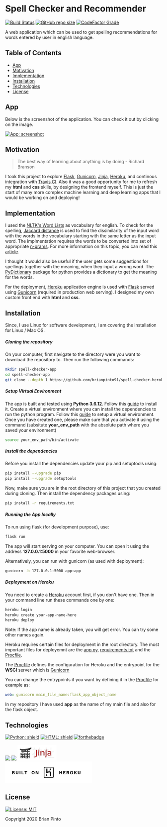 # Spell Checker and Recommender

[![Build Status](https://travis-ci.com/brianpinto91/spell-checker-heroku-app.svg?branch=main)](https://travis-ci.com/brianpinto91/spell-checker-heroku-app)
[![GitHub repo size](https://img.shields.io/github/repo-size/brianpinto91/spell-checker-heroku-app?logo=GitHub)]()
[![CodeFactor Grade](https://img.shields.io/codefactor/grade/github/brianpinto91/spell-checker-heroku-app/main)](https://www.codefactor.io/repository/github/brianpinto91/spell-checker-heroku-app)

A web application which can be used to get spelling recommendations for words entered by user in english language.

## Table of Contents
* [App](#app)
* [Motivation](#motivation)
* [Implementation](#implementation)
* [Installation](#installation)
* [Technologies](#technologies)
* [License](#license)

## App

Below is the screenshot of the application. You can check it out by clicking on the image.

[![App: screenshot](https://imgur.com/qP4ZRpB.jpg)](https://spell-checker-eng.herokuapp.com/)

## Motivation

>The best way of learning about anything is by doing - Richard Branson

I took this project to explore [Flask][flask_link], [Gunicorn][gunicorn_link], [Jinja][jinja_link], [Heroku][heroku_link], and continous integration with [Travis CI][travis_link]. Also it was a good opportunity for me to refresh my **html** and **css** skills, by designing the frontend myself. This is just the start of many more complex machine learning and deep learning apps that I would be working on and deploying!

## Implementation

I used the [NLTK's Word Lists][nltk_corpus_link] as vocabulary for english. To check for the spelling, [Jaccard distance][jaccard_link] is used to find the dissimilarity of the input word with the words in the vocabulary starting with the same letter as the input word. The implmentation requires the words to be converted into set of appropriate [n-grams][ngrams_link]. For more information on this topic, you can read this [article][jaccard_article_link].

I thought it would also be useful if the user gets some suggestions for spellings together with the meaning, when they input a wrong word. The [PyDictionary][pydict_link] package for python provides a dictionary to get the meaning for the words.

For the deployment, [Heroku][heroku_link] application engine is used with [Flask][flask_link] served using [Gunicorn][gunicorn_link] (required in production web serving). I designed my own custom front end with **html** and **css**. 

## Installation

Since, I use Linux for software development, I am covering the installation for Linux / Mac OS.

##### Cloning the repository

On your computer, first navigate to the directory were you want to download the repository to. Then run the following commands:

```sh
mkdir spell-checker-app
cd spell-checker-app
git clone --depth 1 https://github.com/brianpinto91/spell-checker-heroku-app.git
```

##### Setup Virtual Environment

The app is built and tested using **Python 3.6.12**. Follow this [guide][python_install_link] to install it. Create a virtual environment where you can install the dependencies to run the python program. Follow this [guide][venv_setup_link] to setup a virtual environment. Once you have created one, please make sure that you activate it using the command (subsitute **your_env_path** with the absolute path where you saved your environment)

```sh
source your_env_path/bin/activate
```

##### Install the dependencies

Before you install the dependencies update your pip and setuptools using:

```sh
pip install --upgrade pip
pip install --upgrade setuptools
```

Now, make sure you are in the root directory of this project that you created during cloning. Then install the dependency packages using:

```sh
pip install -r requirements.txt
```

##### Running the App locally

To run using flask (for development purpose), use:

```sh
flask run
```
The app will start serving on your computer. You can open it using the address **127.0.0.1:5000** in your favorite web-browser.

Alternatively, you can run with gunicorn (as used with deployment):

```sh
gunicorn -b 127.0.0.1:5000 app:app
```

##### Deployment on Heroku

You need to create a [Heroku][heroku_link] account first, if you don't have one. Then in your command line run these commands one by one:

```sh
heroku login
heroku create your-app-name-here
heroku deploy
```

Note: If the app name is already taken, you will get error. You can try some other names again.

Heroku requires certain files for deployment in the root directory. The most important files for deployemnt are the [app.py](app.py), [requirements.txt](requirements.txt) and the [Procfile](Procfile).

The [Procfile](Procfile) defines the configuration for Heroku and the entrypoint for the **WSGI** server which is [Gunicorn](gunicorn_link)

You can change the entrypoints if you want by defining it in the [Procfile](Procfile) for example as:

```yaml
web: gunicorn main_file_name:flask_app_object_name
```
In my repository I have used **app** as the name of my main file and also for the flask object.

## Technologies

[![Python: shield](https://forthebadge.com/images/badges/made-with-python.svg)](https://forthebadge.com)
[![HTML: shield](https://forthebadge.com/images/badges/uses-html.svg)](https://forthebadge.com)
[![forthebadge](https://forthebadge.com/images/badges/uses-css.svg)](https://forthebadge.com)<br/><br/>
[<img target="_blank" src="https://flask.palletsprojects.com/en/1.1.x/_images/flask-logo.png" height=50>](https://flask.palletsprojects.com/en/1.1.x/)
[<img target="_blank" src="https://number1.co.za/wp-content/uploads/2017/10/gunicorn_logo-300x85.png" height=50>](https://gunicorn.org)
[<img target="_blank" src="static/img/jinja-logo.png" height=50>](https://heroku.com)<br/>
[<img target="_blank" src="static/img/built-on-heroku-dark.svg" height=70>](https://heroku.com)



## License
[![License: MIT](https://img.shields.io/badge/License-MIT-yellow.svg)](LICENSE.md)

Copyright 2020 Brian Pinto

[python_install_link]: https://docs.python-guide.org/starting/install3/linux/
[flask_link]: https://flask.palletsprojects.com/en/1.1.x/api/
[gunicorn_link]: https://gunicorn.org/
[heroku_link]: https://www.heroku.com/
[jinja_link]: https://jinja.palletsprojects.com/en/2.11.x/
[travis_link]: https://travis-ci.com/
[pydict_link]: https://pypi.org/project/PyDictionary/
[nltk_corpus_link]: http://www.nltk.org/nltk_data/
[jaccard_link]: https://www.nltk.org/_modules/nltk/metrics/distance.html#jaccard_distance
[jaccard_article_link]: https://python.gotrained.com/nltk-edit-distance-jaccard-distance/
[ngrams_link]: https://en.wikipedia.org/wiki/N-gram
[venv_setup_link]: https://docs.python.org/3/library/venv.html